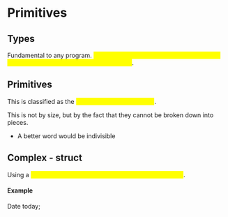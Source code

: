 # Primitives

## Types

Fundamental to any program. <mark style="color:yellow;">Types tell us what our data means and what kind of operations we can perform on them</mark>.&#x20;

## Primitives

This is classified as the <mark style="color:yellow;">smallest possible data type</mark>.&#x20;

This is not by size, but by the fact that they cannot be broken down into pieces.&#x20;

* A better word would be indivisible

## Complex - struct

Using a <mark style="color:yellow;">primitive data type to make something more complex</mark>.

#### Example

Date today;&#x20;

